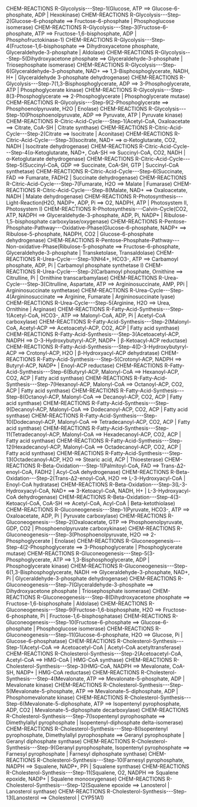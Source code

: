 

CHEM-REACTIONS   R-Glycolysis---Step-1(Glucose, ATP ==> Glucose-6-phosphate, ADP | Hexokinase)
CHEM-REACTIONS   R-Glycolysis---Step-2(Glucose-6-phosphate ==> Fructose-6-phosphate | Phosphoglucose isomerase)
CHEM-REACTIONS   R-Glycolysis---Step-3(Fructose-6-phosphate, ATP ==> Fructose-1,6-bisphosphate, ADP | Phosphofructokinase-1)
CHEM-REACTIONS   R-Glycolysis---Step-4(Fructose-1,6-bisphosphate ==> Dihydroxyacetone phosphate, Glyceraldehyde-3-phosphate | Aldolase)
CHEM-REACTIONS   R-Glycolysis---Step-5(Dihydroxyacetone phosphate ==> Glyceraldehyde-3-phosphate | Triosephosphate isomerase)
CHEM-REACTIONS   R-Glycolysis---Step-6(Glyceraldehyde-3-phosphate, NAD+ ==> 1,3-Bisphosphoglycerate, NADH, H+ | Glyceraldehyde 3-phosphate dehydrogenase)
CHEM-REACTIONS   R-Glycolysis---Step-7(1,3-Bisphosphoglycerate, ADP ==> 3-Phosphoglycerate, ATP | Phosphoglycerate kinase)
CHEM-REACTIONS   R-Glycolysis---Step-8(3-Phosphoglycerate ==> 2-Phosphoglycerate | Phosphoglycerate mutase)
CHEM-REACTIONS   R-Glycolysis---Step-9(2-Phosphoglycerate ==> Phosphoenolpyruvate, H2O | Enolase)
CHEM-REACTIONS   R-Glycolysis---Step-10(Phosphoenolpyruvate, ADP ==> Pyruvate, ATP | Pyruvate kinase)
CHEM-REACTIONS   R-Citric-Acid-Cycle---Step-1(Acetyl-CoA, Oxaloacetate ==> Citrate, CoA-SH | Citrate synthase)
CHEM-REACTIONS   R-Citric-Acid-Cycle---Step-2(Citrate ==> Isocitrate | Aconitase)
CHEM-REACTIONS   R-Citric-Acid-Cycle---Step-3(Isocitrate, NAD+ ==> α-Ketoglutarate, CO2, NADH | Isocitrate dehydrogenase)
CHEM-REACTIONS   R-Citric-Acid-Cycle---Step-4(α-Ketoglutarate, NAD+, CoA-SH ==> Succinyl-CoA, CO2, NADH | α-Ketoglutarate dehydrogenase)
CHEM-REACTIONS   R-Citric-Acid-Cycle---Step-5(Succinyl-CoA, GDP ==> Succinate, CoA-SH, GTP | Succinyl-CoA synthetase)
CHEM-REACTIONS   R-Citric-Acid-Cycle---Step-6(Succinate, FAD ==> Fumarate, FADH2 | Succinate dehydrogenase)
CHEM-REACTIONS   R-Citric-Acid-Cycle---Step-7(Fumarate, H2O ==> Malate | Fumarase)
CHEM-REACTIONS   R-Citric-Acid-Cycle---Step-8(Malate, NAD+ ==> Oxaloacetate, NADH | Malate dehydrogenase)
CHEM-REACTIONS   R-Photosynthesis---Light-Reaction(H2O, NADP+, ADP, Pi ==> O2, NADPH, ATP | Photosystem II, Photosystem I)
CHEM-REACTIONS   R-Photosynthesis---Calvin-Cycle(CO2, ATP, NADPH ==> Glyceraldehyde-3-phosphate, ADP, Pi, NADP+ | Ribulose-1,5-bisphosphate carboxylase/oxygenase)
CHEM-REACTIONS   R-Pentose-Phosphate-Pathway---Oxidative-Phase(Glucose-6-phosphate, NADP+ ==> Ribulose-5-phosphate, NADPH, CO2 | Glucose-6-phosphate dehydrogenase)
CHEM-REACTIONS   R-Pentose-Phosphate-Pathway---Non-oxidative-Phase(Ribulose-5-phosphate ==> Fructose-6-phosphate, Glyceraldehyde-3-phosphate | Transketolase, Transaldolase)
CHEM-REACTIONS   R-Urea-Cycle---Step-1(NH4+, HCO3-, ATP ==> Carbamoyl phosphate, ADP, Pi | Carbamoyl phosphate synthetase I)
CHEM-REACTIONS   R-Urea-Cycle---Step-2(Carbamoyl phosphate, Ornithine ==> Citrulline, Pi | Ornithine transcarbamylase)
CHEM-REACTIONS   R-Urea-Cycle---Step-3(Citrulline, Aspartate, ATP ==> Argininosuccinate, AMP, PPi | Argininosuccinate synthetase)
CHEM-REACTIONS   R-Urea-Cycle---Step-4(Argininosuccinate ==> Arginine, Fumarate | Argininosuccinate lyase)
CHEM-REACTIONS   R-Urea-Cycle---Step-5(Arginine, H2O ==> Urea, Ornithine | Arginase)
CHEM-REACTIONS   R-Fatty-Acid-Synthesis---Step-1(Acetyl-CoA, HCO3-, ATP ==> Malonyl-CoA, ADP, Pi | Acetyl-CoA carboxylase)
CHEM-REACTIONS   R-Fatty-Acid-Synthesis---Step-2(Malonyl-CoA, Acetyl-ACP ==> Acetoacetyl-ACP, CO2, ACP | Fatty acid synthase)
CHEM-REACTIONS   R-Fatty-Acid-Synthesis---Step-3(Acetoacetyl-ACP, NADPH ==> D-3-Hydroxybutyryl-ACP, NADP+ | β-Ketoacyl-ACP reductase)
CHEM-REACTIONS   R-Fatty-Acid-Synthesis---Step-4(D-3-Hydroxybutyryl-ACP ==> Crotonyl-ACP, H2O | β-Hydroxyacyl-ACP dehydratase)
CHEM-REACTIONS   R-Fatty-Acid-Synthesis---Step-5(Crotonyl-ACP, NADPH ==> Butyryl-ACP, NADP+ | Enoyl-ACP reductase)
CHEM-REACTIONS   R-Fatty-Acid-Synthesis---Step-6(Butyryl-ACP, Malonyl-CoA ==> Hexanoyl-ACP, CO2, ACP | Fatty acid synthase)
CHEM-REACTIONS   R-Fatty-Acid-Synthesis---Step-7(Hexanoyl-ACP, Malonyl-CoA ==> Octanoyl-ACP, CO2, ACP | Fatty acid synthase)
CHEM-REACTIONS   R-Fatty-Acid-Synthesis---Step-8(Octanoyl-ACP, Malonyl-CoA ==> Decanoyl-ACP, CO2, ACP | Fatty acid synthase)
CHEM-REACTIONS   R-Fatty-Acid-Synthesis---Step-9(Decanoyl-ACP, Malonyl-CoA ==> Dodecanoyl-ACP, CO2, ACP | Fatty acid synthase)
CHEM-REACTIONS   R-Fatty-Acid-Synthesis---Step-10(Dodecanoyl-ACP, Malonyl-CoA ==> Tetradecanoyl-ACP, CO2, ACP | Fatty acid synthase)
CHEM-REACTIONS   R-Fatty-Acid-Synthesis---Step-11(Tetradecanoyl-ACP, Malonyl-CoA ==> Hexadecanoyl-ACP, CO2, ACP | Fatty acid synthase)
CHEM-REACTIONS   R-Fatty-Acid-Synthesis---Step-12(Hexadecanoyl-ACP, Malonyl-CoA ==> Octadecanoyl-ACP, CO2, ACP | Fatty acid synthase)
CHEM-REACTIONS   R-Fatty-Acid-Synthesis---Step-13(Octadecanoyl-ACP, H2O ==> Stearic acid, ACP | Thioesterase)
CHEM-REACTIONS   R-Beta-Oxidation---Step-1(Palmitoyl-CoA, FAD ==> Trans-Δ2-enoyl-CoA, FADH2 | Acyl-CoA dehydrogenase)
CHEM-REACTIONS   R-Beta-Oxidation---Step-2(Trans-Δ2-enoyl-CoA, H2O ==> L-3-Hydroxyacyl-CoA | Enoyl-CoA hydratase)
CHEM-REACTIONS   R-Beta-Oxidation---Step-3(L-3-Hydroxyacyl-CoA, NAD+ ==> 3-Ketoacyl-CoA, NADH, H+ | L-3-Hydroxyacyl-CoA dehydrogenase)
CHEM-REACTIONS   R-Beta-Oxidation---Step-4(3-Ketoacyl-CoA, CoA-SH ==> Acetyl-CoA, Acyl-CoA | Beta-ketothiolase)
CHEM-REACTIONS   R-Gluconeogenesis---Step-1(Pyruvate, HCO3-, ATP ==> Oxaloacetate, ADP, Pi | Pyruvate carboxylase)
CHEM-REACTIONS   R-Gluconeogenesis---Step-2(Oxaloacetate, GTP ==> Phosphoenolpyruvate, GDP, CO2 | Phosphoenolpyruvate carboxykinase)
CHEM-REACTIONS   R-Gluconeogenesis---Step-3(Phosphoenolpyruvate, H2O ==> 2-Phosphoglycerate | Enolase)
CHEM-REACTIONS   R-Gluconeogenesis---Step-4(2-Phosphoglycerate ==> 3-Phosphoglycerate | Phosphoglycerate mutase)
CHEM-REACTIONS   R-Gluconeogenesis---Step-5(3-Phosphoglycerate, ATP ==> 1,3-Bisphosphoglycerate, ADP | Phosphoglycerate kinase)
CHEM-REACTIONS   R-Gluconeogenesis---Step-6(1,3-Bisphosphoglycerate, NADH ==> Glyceraldehyde-3-phosphate, NAD+, Pi | Glyceraldehyde-3-phosphate dehydrogenase)
CHEM-REACTIONS   R-Gluconeogenesis---Step-7(Glyceraldehyde-3-phosphate ==> Dihydroxyacetone phosphate | Triosephosphate isomerase)
CHEM-REACTIONS   R-Gluconeogenesis---Step-8(Dihydroxyacetone phosphate ==> Fructose-1,6-bisphosphate | Aldolase)
CHEM-REACTIONS   R-Gluconeogenesis---Step-9(Fructose-1,6-bisphosphate, H2O ==> Fructose-6-phosphate, Pi | Fructose-1,6-bisphosphatase)
CHEM-REACTIONS   R-Gluconeogenesis---Step-10(Fructose-6-phosphate ==> Glucose-6-phosphate | Phosphoglucose isomerase)
CHEM-REACTIONS   R-Gluconeogenesis---Step-11(Glucose-6-phosphate, H2O ==> Glucose, Pi | Glucose-6-phosphatase)
CHEM-REACTIONS   R-Cholesterol-Synthesis---Step-1(Acetyl-CoA ==> Acetoacetyl-CoA | Acetyl-CoA acetyltransferase)
CHEM-REACTIONS   R-Cholesterol-Synthesis---Step-2(Acetoacetyl-CoA, Acetyl-CoA ==> HMG-CoA | HMG-CoA synthase)
CHEM-REACTIONS   R-Cholesterol-Synthesis---Step-3(HMG-CoA, NADPH ==> Mevalonate, CoA-SH, NADP+ | HMG-CoA reductase)
CHEM-REACTIONS   R-Cholesterol-Synthesis---Step-4(Mevalonate, ATP ==> Mevalonate-5-phosphate, ADP | Mevalonate kinase)
CHEM-REACTIONS   R-Cholesterol-Synthesis---Step-5(Mevalonate-5-phosphate, ATP ==> Mevalonate-5-diphosphate, ADP | Phosphomevalonate kinase)
CHEM-REACTIONS   R-Cholesterol-Synthesis---Step-6(Mevalonate-5-diphosphate, ATP ==> Isopentenyl pyrophosphate, ADP, CO2 | Mevalonate-5-diphosphate decarboxylase)
CHEM-REACTIONS   R-Cholesterol-Synthesis---Step-7(Isopentenyl pyrophosphate ==> Dimethylallyl pyrophosphate | Isopentenyl-diphosphate delta-isomerase)
CHEM-REACTIONS   R-Cholesterol-Synthesis---Step-8(Isopentenyl pyrophosphate, Dimethylallyl pyrophosphate ==> Geranyl pyrophosphate | Geranyl diphosphate synthase)
CHEM-REACTIONS   R-Cholesterol-Synthesis---Step-9(Geranyl pyrophosphate, Isopentenyl pyrophosphate ==> Farnesyl pyrophosphate | Farnesyl diphosphate synthase)
CHEM-REACTIONS   R-Cholesterol-Synthesis---Step-10(Farnesyl pyrophosphate, NADPH ==> Squalene, NADP+, PPi | Squalene synthase)
CHEM-REACTIONS   R-Cholesterol-Synthesis---Step-11(Squalene, O2, NADPH ==> Squalene epoxide, NADP+ | Squalene monooxygenase)
CHEM-REACTIONS   R-Cholesterol-Synthesis---Step-12(Squalene epoxide ==> Lanosterol | Lanosterol synthase)
CHEM-REACTIONS   R-Cholesterol-Synthesis---Step-13(Lanosterol ==> Cholesterol | CYP51A1)
